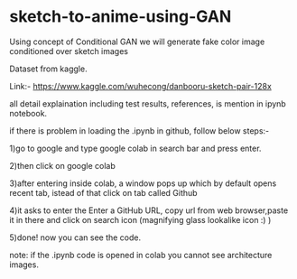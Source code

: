 # sketch-to-anime-using-GAN
Using concept of Conditional GAN we will generate fake color image conditioned over sketch images

Dataset from kaggle.

Link:- https://www.kaggle.com/wuhecong/danbooru-sketch-pair-128x

all detail explaination including test results, references, is mention in ipynb notebook.

if there is problem in loading the .ipynb in github, follow below steps:-

1)go to google and type google colab in search bar and press enter.

2)then click on google colab

3)after entering inside colab, a window pops up which by default opens recent tab, istead of that click on tab called Github

4)it asks to enter the Enter a GitHub URL, copy url from web browser,paste it in there and click on search icon (magnifying glass lookalike icon :) )

5)done! now you can see the code.

note: if the .ipynb code is opened in colab you cannot see architecture images.
